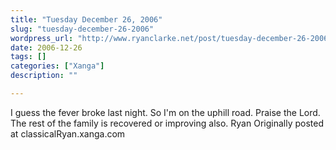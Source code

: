 ```yaml
---
title: "Tuesday December 26, 2006"
slug: "tuesday-december-26-2006"
wordpress_url: "http://www.ryanclarke.net/post/tuesday-december-26-2006/"
date: 2006-12-26
tags: []
categories: ["Xanga"]
description: ""

---
```


I guess the fever broke last night. So I'm on the uphill road. Praise the Lord. The rest of the family is recovered or improving also.
Ryan
Originally posted at classicalRyan.xanga.com
